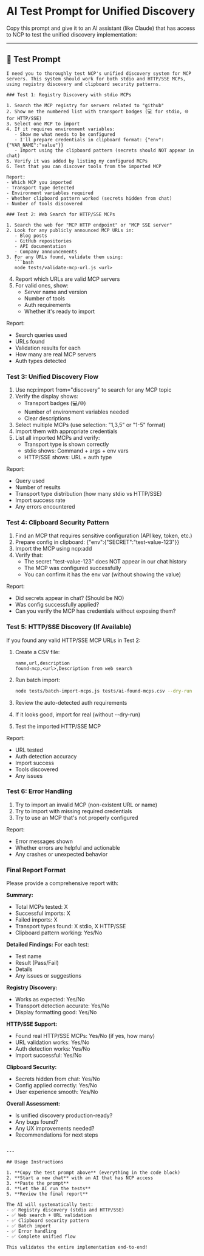 # AI Test Prompt for Unified Discovery

Copy this prompt and give it to an AI assistant (like Claude) that has access to NCP to test the unified discovery implementation:

---

## 🧪 Test Prompt

```
I need you to thoroughly test NCP's unified discovery system for MCP servers. This system should work for both stdio and HTTP/SSE MCPs, using registry discovery and clipboard security patterns.

### Test 1: Registry Discovery with stdio MCPs

1. Search the MCP registry for servers related to "github"
2. Show me the numbered list with transport badges (💻 for stdio, 🌐 for HTTP/SSE)
3. Select one MCP to import
4. If it requires environment variables:
   - Show me what needs to be configured
   - I'll prepare credentials in clipboard format: {"env":{"VAR_NAME":"value"}}
   - Import using the clipboard pattern (secrets should NOT appear in chat)
5. Verify it was added by listing my configured MCPs
6. Test that you can discover tools from the imported MCP

Report:
- Which MCP you imported
- Transport type detected
- Environment variables required
- Whether clipboard pattern worked (secrets hidden from chat)
- Number of tools discovered

### Test 2: Web Search for HTTP/SSE MCPs

1. Search the web for "MCP HTTP endpoint" or "MCP SSE server"
2. Look for any publicly announced MCP URLs in:
   - Blog posts
   - GitHub repositories
   - API documentation
   - Company announcements
3. For any URLs found, validate them using:
   ```bash
   node tests/validate-mcp-url.js <url>
   ```
4. Report which URLs are valid MCP servers
5. For valid ones, show:
   - Server name and version
   - Number of tools
   - Auth requirements
   - Whether it's ready to import

Report:
- Search queries used
- URLs found
- Validation results for each
- How many are real MCP servers
- Auth types detected

### Test 3: Unified Discovery Flow

1. Use ncp:import from="discovery" to search for any MCP topic
2. Verify the display shows:
   - Transport badges (💻/🌐)
   - Number of environment variables needed
   - Clear descriptions
3. Select multiple MCPs (use selection: "1,3,5" or "1-5" format)
4. Import them with appropriate credentials
5. List all imported MCPs and verify:
   - Transport type is shown correctly
   - stdio shows: Command + args + env vars
   - HTTP/SSE shows: URL + auth type

Report:
- Query used
- Number of results
- Transport type distribution (how many stdio vs HTTP/SSE)
- Import success rate
- Any errors encountered

### Test 4: Clipboard Security Pattern

1. Find an MCP that requires sensitive configuration (API key, token, etc.)
2. Prepare config in clipboard: {"env":{"SECRET":"test-value-123"}}
3. Import the MCP using ncp:add
4. Verify that:
   - The secret "test-value-123" does NOT appear in our chat history
   - The MCP was configured successfully
   - You can confirm it has the env var (without showing the value)

Report:
- Did secrets appear in chat? (Should be NO)
- Was config successfully applied?
- Can you verify the MCP has credentials without exposing them?

### Test 5: HTTP/SSE Discovery (If Available)

If you found any valid HTTP/SSE MCP URLs in Test 2:

1. Create a CSV file:
   ```csv
   name,url,description
   found-mcp,<url>,Description from web search
   ```

2. Run batch import:
   ```bash
   node tests/batch-import-mcps.js tests/ai-found-mcps.csv --dry-run
   ```

3. Review the auto-detected auth requirements
4. If it looks good, import for real (without --dry-run)
5. Test the imported HTTP/SSE MCP

Report:
- URL tested
- Auth detection accuracy
- Import success
- Tools discovered
- Any issues

### Test 6: Error Handling

1. Try to import an invalid MCP (non-existent URL or name)
2. Try to import with missing required credentials
3. Try to use an MCP that's not properly configured

Report:
- Error messages shown
- Whether errors are helpful and actionable
- Any crashes or unexpected behavior

### Final Report Format

Please provide a comprehensive report with:

**Summary:**
- Total MCPs tested: X
- Successful imports: X
- Failed imports: X
- Transport types found: X stdio, X HTTP/SSE
- Clipboard pattern working: Yes/No

**Detailed Findings:**
For each test:
- Test name
- Result (Pass/Fail)
- Details
- Any issues or suggestions

**Registry Discovery:**
- Works as expected: Yes/No
- Transport detection accurate: Yes/No
- Display formatting good: Yes/No

**HTTP/SSE Support:**
- Found real HTTP/SSE MCPs: Yes/No (if yes, how many)
- URL validation works: Yes/No
- Auth detection works: Yes/No
- Import successful: Yes/No

**Clipboard Security:**
- Secrets hidden from chat: Yes/No
- Config applied correctly: Yes/No
- User experience smooth: Yes/No

**Overall Assessment:**
- Is unified discovery production-ready?
- Any bugs found?
- Any UX improvements needed?
- Recommendations for next steps
```

---

## Usage Instructions

1. **Copy the test prompt above** (everything in the code block)
2. **Start a new chat** with an AI that has NCP access
3. **Paste the prompt**
4. **Let the AI run the tests**
5. **Review the final report**

The AI will systematically test:
- ✅ Registry discovery (stdio and HTTP/SSE)
- ✅ Web search + URL validation
- ✅ Clipboard security pattern
- ✅ Batch import
- ✅ Error handling
- ✅ Complete unified flow

This validates the entire implementation end-to-end!
